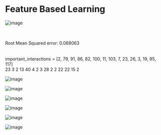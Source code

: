 # Feature Based Learning

![image](https://user-images.githubusercontent.com/65457437/152667156-9127c5e6-b833-4418-b8fb-8d8ddb5d2f48.png)


</br></br>
Root Mean Squared error:  0.068063</br></br></br>
important_interactions = [2, 79, 91, 86, 82, 100, 11, 103, 7, 23, 26, 3, 19, 95, 117]
</br>
23 3 2 13 40 4 2 3 28 2 2 22 22 15 2 


![image](https://user-images.githubusercontent.com/65457437/152667134-0cc7d104-c26d-48c8-a32c-cc343873bd30.png)

![image](https://user-images.githubusercontent.com/65457437/152667138-6ef152e4-7811-4650-bb71-bf550bdc2541.png)

![image](https://user-images.githubusercontent.com/65457437/152667143-cbbe91e2-5362-47a2-813c-f5840dd55cff.png)

![image](https://user-images.githubusercontent.com/65457437/152667145-cc9936ba-19ee-4a90-a945-aae4e99932f0.png)

![image](https://user-images.githubusercontent.com/65457437/152667149-242f421c-a838-43b7-a128-1224d477e509.png)

![image](https://user-images.githubusercontent.com/65457437/152667153-715f88f4-8233-4e52-abfb-7002e830aa08.png)

